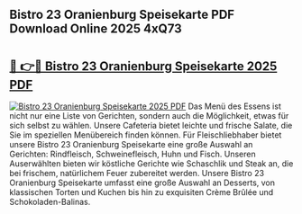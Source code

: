 ## Bistro 23 Oranienburg Speisekarte PDF Download Online 2025 4xQ73

# <h2><a href="http://gc667o.nevu.top/?p=Bistro+23+Oranienburg+Speisekarte">🔗 👉🔴 Bistro 23 Oranienburg Speisekarte 2025 PDF</a></h2>

[![Bistro 23 Oranienburg Speisekarte 2025 PDF](https://i.imgur.com/dBaPXMq.png)](http://gc667o.nevu.top/?p=Bistro+23+Oranienburg+Speisekarte)
Das Menü des Essens ist nicht nur eine Liste von Gerichten, sondern auch die Möglichkeit, etwas für sich selbst zu wählen. Unsere Cafeteria bietet leichte und frische Salate, die Sie im speziellen Menübereich finden können. Für Fleischliebhaber bietet unsere Bistro 23 Oranienburg Speisekarte eine große Auswahl an Gerichten: Rindfleisch, Schweinefleisch, Huhn und Fisch. Unseren Auserwählten bieten wir köstliche Gerichte wie Schaschlik und Steak an, die bei frischem, natürlichem Feuer zubereitet werden. Unsere Bistro 23 Oranienburg Speisekarte umfasst eine große Auswahl an Desserts, von klassischen Torten und Kuchen bis hin zu exquisiten Crème Brûlée und Schokoladen-Balinas.
